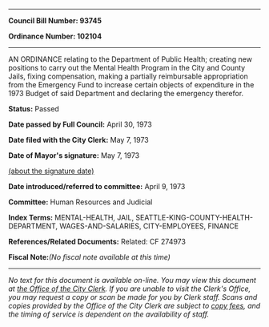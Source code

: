 

********

**Council Bill Number: 93745**
   
**Ordinance Number: 102104**
********

 AN ORDINANCE relating to the Department of Public Health; creating new positions to carry out the Mental Health Program in the City and County Jails, fixing compensation, making a partially reimbursable appropriation from the Emergency Fund to increase certain objects of expenditure in the 1973 Budget of said Department and declaring the emergency therefor.

**Status:** Passed
   
**Date passed by Full Council:** April 30, 1973
   
**Date filed with the City Clerk:** May 7, 1973
   
**Date of Mayor's signature:** May 7, 1973
   
[(about the signature date)](/~public/approvaldate.htm)
   
   
   
**Date introduced/referred to committee:** April 9, 1973
   
**Committee:** Human Resources and Judicial
   
   
**Index Terms:** MENTAL-HEALTH, JAIL, SEATTLE-KING-COUNTY-HEALTH-DEPARTMENT, WAGES-AND-SALARIES, CITY-EMPLOYEES, FINANCE

**References/Related Documents:** Related: CF 274973

**Fiscal Note:**_(No fiscal note available at this time)_
********

_No text for this document is available on-line. You may view this document at [the Office of the City Clerk](http://www.seattle.gov/leg/clerk/contactUs.htm). If you are unable to visit the Clerk's Office, you may request a copy or scan be made for you by Clerk staff. Scans and copies provided by the Office of the City Clerk are subject to [copy fees](http://clerk.seattle.gov/~public/clerkfees.htm), and the timing of service is dependent on the availability of staff._

